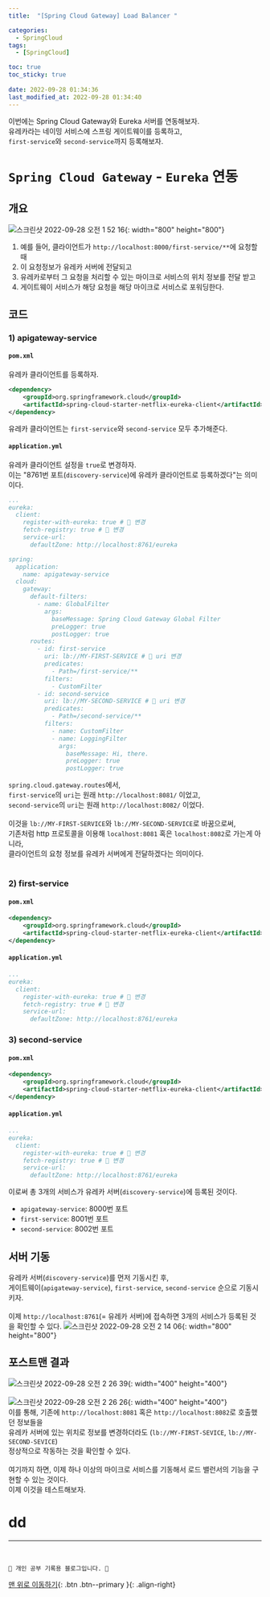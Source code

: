 ```yaml
---
title:  "[Spring Cloud Gateway] Load Balancer "

categories:
  - SpringCloud
tags:
  - [SpringCloud]

toc: true
toc_sticky: true
 
date: 2022-09-28 01:34:36
last_modified_at: 2022-09-28 01:34:40
---
```

이번에는 Spring Cloud Gateway와 Eureka 서버를 연동해보자.<br>
유레카라는 네이밍 서비스에 스프링 게이트웨이를 등록하고,<br>
`first-service`와 `second-service`까지 등록해보자.

# `Spring Cloud Gateway` - `Eureka` 연동
## 개요
![스크린샷 2022-09-28 오전 1 52 16](https://user-images.githubusercontent.com/59405576/192588129-93709ad2-9b04-434f-8cfd-9eac43d69eb8.png){: width="800" height="800"}

1. 예를 들어, 클라이언트가 `http://localhost:8000/first-service/**`에 요청할 때
2. 이 요청정보가 유레카 서버에 전달되고
3. 유레카로부터 그 요청을 처리할 수 있는 마이크로 서비스의 위치 정보를 전달 받고
4. 게이트웨이 서비스가 해당 요청을 해당 마이크로 서비스로 포워딩한다.


## 코드
### 1) apigateway-service
#### `pom.xml`
유레카 클라이언트를 등록하자.
```xml
<dependency>
    <groupId>org.springframework.cloud</groupId>
    <artifactId>spring-cloud-starter-netflix-eureka-client</artifactId>
</dependency>
```
유레카 클라이언트는 `first-service`와 `second-service` 모두 추가해준다.

#### `application.yml`
유레카 클라이언트 설정을 `true`로 변경하자.<br>
이는 "8761번 포트(`discovery-service`)에 유레카 클라이언트로 등록하겠다"는 의미이다.
```yml
...
eureka:
  client:
    register-with-eureka: true # 🌟 변경
    fetch-registry: true # 🌟 변경
    service-url:
      defaultZone: http://localhost:8761/eureka

spring:
  application:
    name: apigateway-service
  cloud:
    gateway:
      default-filters:
        - name: GlobalFilter
          args:
            baseMessage: Spring Cloud Gateway Global Filter
            preLogger: true
            postLogger: true
      routes:
        - id: first-service
          uri: lb://MY-FIRST-SERVICE # 🌟 uri 변경
          predicates:
            - Path=/first-service/** 
          filters:
            - CustomFilter
        - id: second-service
          uri: lb://MY-SECOND-SERVICE # 🌟 uri 변경
          predicates:
            - Path=/second-service/**
          filters:
            - name: CustomFilter
            - name: LoggingFilter
              args:
                baseMessage: Hi, there.
                preLogger: true
                postLogger: true
```
`spring.cloud.gateway.routes`에서,<br>
`first-service`의 `uri`는 원래 `http://localhost:8081/` 이었고,<br>
`second-service`의 `uri`는 원래 `http://localhost:8082/` 이었다.<br><br>
이것을 `lb://MY-FIRST-SERVICE`와 `lb://MY-SECOND-SERVICE`로 바꿈으로써,<br>
기존처럼 http 프로토콜을 이용해 `localhost:8081` 혹은 `localhost:8082`로 가는게 아니라,<br>
클라이언트의 요청 정보를 유레카 서버에게 전달하겠다는 의미이다.<br><br>

### 2) first-service
#### `pom.xml`
```xml
<dependency>
    <groupId>org.springframework.cloud</groupId>
    <artifactId>spring-cloud-starter-netflix-eureka-client</artifactId>
</dependency>
```

#### `application.yml`
```yml
...
eureka:
  client:
    register-with-eureka: true # 🌟 변경
    fetch-registry: true # 🌟 변경
    service-url:
      defaultZone: http://localhost:8761/eureka
```


### 3) second-service
#### `pom.xml`
```xml
<dependency>
    <groupId>org.springframework.cloud</groupId>
    <artifactId>spring-cloud-starter-netflix-eureka-client</artifactId>
</dependency>
```

#### `application.yml`
```yml
...
eureka:
  client:
    register-with-eureka: true # 🌟 변경
    fetch-registry: true # 🌟 변경
    service-url:
      defaultZone: http://localhost:8761/eureka
```
이로써 총 3개의 서비스가 유레카 서버(`discovery-service`)에 등록된 것이다.<br>
- `apigateway-service`: 8000번 포트
- `first-service`: 8001번 포트
- `second-service`: 8002번 포트

## 서버 기동
유레카 서버(`discovery-service`)를 먼저 기동시킨 후,<br>
게이트웨이(`apigateway-service`), `first-service`, `second-service` 순으로 기동시키자.<br><br>
이제 `http://localhost:8761`(= 유레카 서버)에 접속하면 3개의 서비스가 등록된 것을 확인할 수 있다.
![스크린샷 2022-09-28 오전 2 14 06](https://user-images.githubusercontent.com/59405576/192592524-6b693496-7258-40d0-a1b3-24d7bf627807.png){: width="800" height="800"}

## 포스트맨 결과
![스크린샷 2022-09-28 오전 2 26 39](https://user-images.githubusercontent.com/59405576/192594993-598edd8f-759c-477c-b884-56786594772d.png){: width="400" height="400"}<br><br>
![스크린샷 2022-09-28 오전 2 26 26](https://user-images.githubusercontent.com/59405576/192594958-5e522a9f-66e9-403e-9bad-468caeb44454.png){: width="400" height="400"}<br>
이를 통해, 기존에 `http://localhost:8081` 혹은 `http://localhost:8082`로 호출했던 정보들을<br>
유레카 서버에 있는 위치로 정보를 변경하더라도 (`lb://MY-FIRST-SEVICE`, `lb://MY-SECOND-SEVICE`)<br>
정상적으로 작동하는 것을 확인할 수 있다.<br><br>
여기까지 하면, 이제 하나 이상의 마이크로 서비스를 기동해서 로드 밸런서의 기능을 구현할 수 있는 것이다.<br>
이제 이것을 테스트해보자.

# dd




***
<br>


    💛 개인 공부 기록용 블로그입니다. 👻

[맨 위로 이동하기](#){: .btn .btn--primary }{: .align-right}
